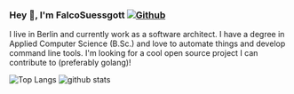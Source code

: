 ### Hey 👋, I'm FalcoSuessgott [![Github](https://img.shields.io/github/followers/FalcoSuessgott?label=Follow&style=social)](https://github.com/FalcoSuessgott)

I live in Berlin and currently work as a software architect. 
I have a degree in Applied Computer Science (B.Sc.) and love to automate things and develop command line tools.
I'm looking for a cool open source project I can contribute to (preferably golang)!

![Top Langs](https://github-readme-stats.vercel.app/api/top-langs/?username=FalcoSuessgott&hide=html)
![github stats](https://github-readme-stats.vercel.app/api?username=FalcoSuessgott&show_icons=true&count_private=true&line_height=40)

